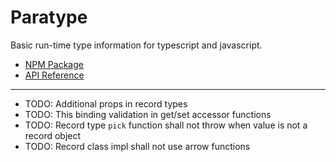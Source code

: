 # Paratype

Basic run-time type information for typescript and javascript.

* [NPM Package](https://www.npmjs.com/package/paratype)
* [API Reference](https://github.com/mwikstrom/paratype/blob/master/docs/paratype.md)

----

- TODO: Additional props in record types
- TODO: This binding validation in get/set accessor functions
- TODO: Record type `pick` function shall not throw when value is not a record object
- TODO: Record class impl shall not use arrow functions
